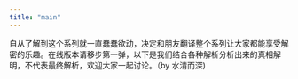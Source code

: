 ```yaml
---
title: "main"
---
```



 自从了解到这个系列就一直蠢蠢欲动，决定和朋友翻译整个系列让大家都能享受解密的乐趣。在线版本请移步第一弹，以下是我们结合各种解析分析出来的真相解明，不代表最终解析，欢迎大家一起讨论。（by 水清而深)

